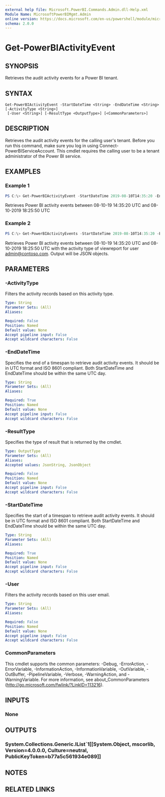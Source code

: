 ```yaml
---
external help file: Microsoft.PowerBI.Commands.Admin.dll-Help.xml
Module Name: MicrosoftPowerBIMgmt.Admin
online version: https://docs.microsoft.com/en-us/powershell/module/microsoftpowerbimgmt.admin/get-powerbiactivityevent?view=powerbi-ps
schema: 2.0.0
---
```


# Get-PowerBIActivityEvent

## SYNOPSIS
Retrieves the audit activity events for a Power BI tenant.

## SYNTAX

```
Get-PowerBIActivityEvent -StartDateTime <String> -EndDateTime <String> [-ActivityType <String>]
 [-User <String>] [-ResultType <OutputType>] [<CommonParameters>]
```

## DESCRIPTION
Retrieves the audit activity events for the calling user's tenant.
Before you run this command, make sure you log in using Connect-PowerBIServiceAccount.
This cmdlet requires the calling user to be a tenant administrator of the Power BI service.

## EXAMPLES

### Example 1
```powershell
PS C:\> Get-PowerBIActivityEvent -StartDateTime 2019-08-10T14:35:20 -EndDateTime 2019-08-10T18:25:50
```

Retrieves Power BI activity events between 08-10-19 14:35:20 UTC and 08-10-2019 18:25:50 UTC

### Example 2
```powershell
PS C:\> Get-PowerBIActivityEvents -StartDateTime 2019-08-10T14:35:20 -EndDateTime 2019-08-10T18:25:50 -ActivityType viewreport -User admin@contoso.com -ResultType JsonObject
```

Retrieves Power BI activity events between 08-10-19 14:35:20 UTC and 08-10-2019 18:25:50 UTC with the activity type of viewreport for user admin@contoso.com. Output will be JSON objects.

## PARAMETERS

### -ActivityType
Filters the activity records based on this activity type.

```yaml
Type: String
Parameter Sets: (All)
Aliases:

Required: False
Position: Named
Default value: None
Accept pipeline input: False
Accept wildcard characters: False
```

### -EndDateTime
Specifies the end of a timespan to retrieve audit activity events. It should be in UTC format and ISO 8601 compliant. Both StartDateTime and EndDateTime should be within the same UTC day.

```yaml
Type: String
Parameter Sets: (All)
Aliases:

Required: True
Position: Named
Default value: None
Accept pipeline input: False
Accept wildcard characters: False
```

### -ResultType
Specifies the type of result that is returned by the cmdlet.

```yaml
Type: OutputType
Parameter Sets: (All)
Aliases:
Accepted values: JsonString, JsonObject

Required: False
Position: Named
Default value: None
Accept pipeline input: False
Accept wildcard characters: False
```

### -StartDateTime
Specifies the start of a timespan to retrieve audit activity events. It should be in UTC format and ISO 8601 compliant. Both StartDateTime and EndDateTime should be within the same UTC day.

```yaml
Type: String
Parameter Sets: (All)
Aliases:

Required: True
Position: Named
Default value: None
Accept pipeline input: False
Accept wildcard characters: False
```

### -User
Filters the activity records based on this user email.

```yaml
Type: String
Parameter Sets: (All)
Aliases:

Required: False
Position: Named
Default value: None
Accept pipeline input: False
Accept wildcard characters: False
```

### CommonParameters
This cmdlet supports the common parameters: -Debug, -ErrorAction, -ErrorVariable, -InformationAction, -InformationVariable, -OutVariable, -OutBuffer, -PipelineVariable, -Verbose, -WarningAction, and -WarningVariable. For more information, see about_CommonParameters (http://go.microsoft.com/fwlink/?LinkID=113216).

## INPUTS

### None

## OUTPUTS

### System.Collections.Generic.IList`1[[System.Object, mscorlib, Version=4.0.0.0, Culture=neutral, PublicKeyToken=b77a5c561934e089]]

## NOTES

## RELATED LINKS
